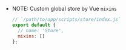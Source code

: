 - NOTE: Custom global store by Vue `mixins`

  ```js
  // `/path/to/app/scripts/store/index.js`
  export default {
    // name: 'Store',
    mixins: []
  };
  ```
